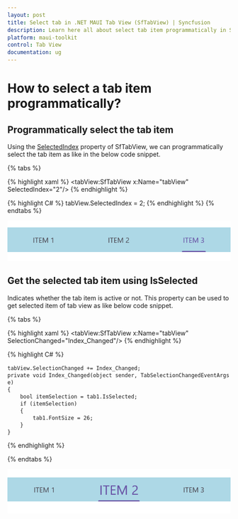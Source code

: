 ```yaml
---
layout: post
title: Select tab in .NET MAUI Tab View (SfTabView) | Syncfusion
description: Learn here all about select tab item programmatically in Syncfusion .NET MAUI Tab View (SfTabView) control and more.
platform: maui-toolkit
control: Tab View
documentation: ug
---
```


# How to select a tab item programmatically? 

## Programmatically select the tab item

Using the [SelectedIndex](https://help.syncfusion.com/cr/maui/Syncfusion.Maui.TabView.SfTabView.html#Syncfusion_Maui_TabView_SfTabView_SelectedIndex) property of SfTabView, we can programmatically select the tab item as like in the below code snippet.

{% tabs %}

{% highlight xaml %}
   <tabView:SfTabView x:Name="tabView" SelectedIndex="2"/>
{% endhighlight %}

{% highlight C# %}
    tabView.SelectedIndex = 2;
{% endhighlight %}
{% endtabs %}

![SelectedIndex in SfTabView](images/SelectedIndexTabView.png)

## Get the selected tab item using IsSelected

Indicates whether the tab item is active or not. This property can be used to get selected item of tab view as like below code snippet.

{% tabs %}

{% highlight xaml %}
    <tabView:SfTabView x:Name="tabView" SelectionChanged="Index_Changed"/>
{% endhighlight %}

{% highlight C# %}

    tabView.SelectionChanged += Index_Changed;
    private void Index_Changed(object sender, TabSelectionChangedEventArgs e)
    {
        bool itemSelection = tab1.IsSelected;
        if (itemSelection)
        {
            tab1.FontSize = 26;
        }
    }

{% endhighlight %}

{% endtabs %}

![IsSelected TabItem](images/SelectedIndex.png)